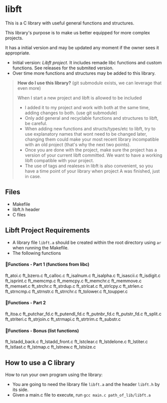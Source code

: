 # libft

This is a C library with useful general functions and structures. 

This library's purpose is to make us better equipped for more complex projects.

It has a initial version and may be updated any moment if the owner sees it appropriate.
- Initial version: *Libft project*. It includes remade libc functions and custom functions. See releases for the submited version.
- Over time more functions and structures may be added to this library.

> **How do I use this library?** (git submodule exists, we can leverage that even more)
>
> When I start a new project and libft is allowed to be included
> - I added it to my project and work with both at the same time, adding changes to both. (use git submodule)
> - Only add general and recyclable functions and structures to libft, be careful. 
> - When adding new functions and structs/types/etc to libft, try to use explanatory names that wont need to be changed later, changing them could make your most recent library incompatible with an old project (that's why the next two points).
> - Once you are done with the project, make sure the project has a version of your current libft committed. We want to have a working libft compatible with your project.
> - The use of tags and realeses in libft is also convenient, so you have a time point of your library when project A was finished, just in case.

## Files
- Makefile
- libft.h header
- C files

## Libft Project Requirements
- A library file `libft.a` should be created within the root directory using `ar` when running the Makefile.
- The following functions

#### 🔹Functions - Part 1 (functions from libc)

ft_atoi.c
ft_bzero.c
ft_calloc.c
ft_isalnum.c
ft_isalpha.c
ft_isascii.c
ft_isdigit.c
ft_isprint.c
ft_memcmp.c
ft_memcpy.c
ft_memchr.c
ft_memmove.c
ft_memset.c
ft_strchr.c
ft_strdup.c
ft_strlcat.c
ft_strlcpy.c
ft_strlen.c
ft_strncmp.c
ft_strnstr.c
ft_strrchr.c
ft_tolower.c
ft_toupper.c

#### 🔹Functions - Part 2
ft_itoa.c
ft_putchar_fd.c
ft_putendl_fd.c
ft_putnbr_fd.c
ft_putstr_fd.c
ft_split.c
ft_striteri.c
ft_strjoin.c
ft_strmapi.c
ft_strtrim.c
ft_substr.c

#### 🔹Functions - Bonus (list functions)
ft_lstadd_back.c
ft_lstadd_front.c
ft_lstclear.c
ft_lstdelone.c
ft_lstiter.c
ft_lstlast.c
ft_lstmap.c
ft_lstnew.c
ft_lstsize.c

## How to use a C library

How to run your own program using the library:
- You are going to need the library file `libft.a` and the header `libft.h` by its side.
- Given a main.c file to execute, run
```gcc main.c path_of_lib/libft.a```
